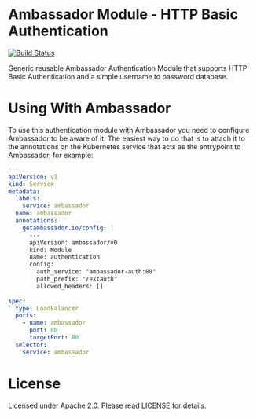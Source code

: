 # Ambassador Module - HTTP Basic Authentication

[![Build Status](https://travis-ci.org/datawire/ambassador-auth-basicauth.svg?branch=master)](https://travis-ci.org/datawire/ambassador-auth-basicauth)

Generic reusable Ambassador Authentication Module that supports HTTP Basic Authentication and a simple username to password database.

# Using With Ambassador

To use this authentication module with Ambassador you need to configure Ambassador to be aware of it. The easiest way to do that is to attach it to the annotations on the Kubernetes service that acts as the entrypoint to Ambassador, for example:

```yaml
---
apiVersion: v1
kind: Service
metadata:
  labels:
    service: ambassador
  name: ambassador
  annotations:
    getambassador.io/config: |
      ---
      apiVersion: ambassador/v0
      kind: Module
      name: authentication
      config:
        auth_service: "ambassador-auth:80"
        path_prefix: "/extauth"
        allowed_headers: []
        
spec:
  type: LoadBalancer
  ports:
    - name: ambassador
      port: 80
      targetPort: 80
  selector:
    service: ambassador
```

# License

Licensed under Apache 2.0. Please read [LICENSE](LICENSE) for details.

